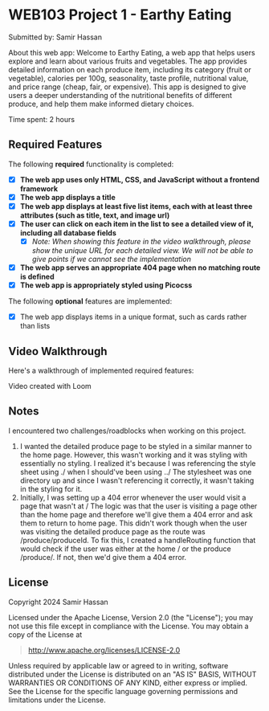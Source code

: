 # WEB103 Project 1 - Earthy Eating

Submitted by: Samir Hassan

About this web app: Welcome to Earthy Eating, a web app that helps users explore and learn about various fruits and vegetables. The app provides detailed information on each produce item, including its category (fruit or vegetable), calories per 100g, seasonality, taste profile, nutritional value, and price range (cheap, fair, or expensive). This app is designed to give users a deeper understanding of the nutritional benefits of different produce, and help them make informed dietary choices.

Time spent: 2 hours

## Required Features

The following **required** functionality is completed:

<!-- Make sure to check off completed functionality below -->
- [X] **The web app uses only HTML, CSS, and JavaScript without a frontend framework**
- [X] **The web app displays a title**
- [X] **The web app displays at least five list items, each with at least three attributes (such as title, text, and image url)**
- [X] **The user can click on each item in the list to see a detailed view of it, including all database fields**
  -[X] *Note: When showing this feature in the video walkthrough, please show the unique URL for each detailed view. We will not be able to give points if we cannot see the implementation* 
- [X] **The web app serves an appropriate 404 page when no matching route is defined**
- [X] **The web app is appropriately styled using Picocss**

The following **optional** features are implemented:

- [X] The web app displays items in a unique format, such as cards rather than lists

## Video Walkthrough

Here's a walkthrough of implemented required features:


Video created with Loom

## Notes

I encountered two challenges/roadblocks when working on this project.
1. I wanted the detailed produce page to be styled in a similar manner to the home page. However, this wasn't working and it was styling with essentially no styling. I realized it's because I was referencing the style sheet using ./ when I should've been using ../ The stylesheet was one directory up and since I wasn't referencing it correctly, it wasn't taking in the styling for it.
2. Initially, I was setting up a 404 error whenever the user would visit a page that wasn't at / The logic was that the user is visiting a page other than the home page and therefore we'll give them a 404 error and ask them to return to home page. This didn't work though when the user was visiting the detailed produce page as the route was /produce/produceId. To fix this, I created a handleRouting function that would check if the user was either at the home / or the produce /produce/. If not, then we'd give them a 404 error.

## License

Copyright 2024 Samir Hassan

Licensed under the Apache License, Version 2.0 (the "License"); you may not use this file except in compliance with the License. You may obtain a copy of the License at

> http://www.apache.org/licenses/LICENSE-2.0

Unless required by applicable law or agreed to in writing, software distributed under the License is distributed on an "AS IS" BASIS, WITHOUT WARRANTIES OR CONDITIONS OF ANY KIND, either express or implied. See the License for the specific language governing permissions and limitations under the License.